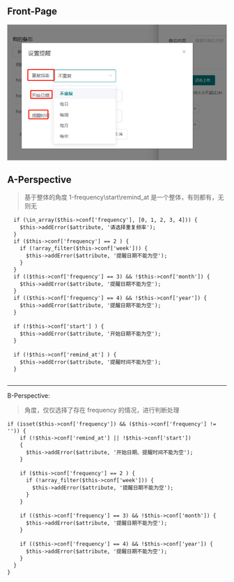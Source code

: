 
## Front-Page

![front-page-view](./images/diff-perspect.png)

## A-Perspective

> 基于整体的角度 1-frequency\start\remind_at 是一个整体，有则都有，无则无

```
  if (\in_array($this->conf['frequency'], [0, 1, 2, 3, 4])) {
	$this->addError($attribute, '请选择重复频率');
  }
  if ($this->conf['frequency'] == 2 ) {
	if (!array_filter($this->conf['week'])) {
	  $this->addError($attribute, '提醒日期不能为空');
	}
  }
  if (($this->conf['frequency'] == 3) && !$this->conf['month']) {
	$this->addError($attribute, '提醒日期不能为空');
  }
  if (($this->conf['frequency'] == 4) && !$this->conf['year']) {
	$this->addError($attribute, '提醒日期不能为空');
  }

  if (!$this->conf['start'] ) {
	$this->addError($attribute, '开始日期不能为空');
  }

  if (!$this->conf['remind_at'] ) {
	$this->addError($attribute, '提醒时间不能为空');
  }
  
```


----

B-Perspective: 

> 角度，仅仅选择了存在 frequency 的情况，进行判断处理

```
if (isset($this->conf['frequency']) && ($this->conf['frequency'] != '')) { 
	if (!$this->conf['remind_at'] || !$this->conf['start'])
	{
	  $this->addError($attribute, '开始日期、提醒时间不能为空');
	}

	if ($this->conf['frequency'] == 2 ) {
	  if (!array_filter($this->conf['week'])) {
		$this->addError($attribute, '提醒日期不能为空');
	  }
	}

	if (($this->conf['frequency'] == 3) && !$this->conf['month']) {
	  $this->addError($attribute, '提醒日期不能为空');
	}

	if (($this->conf['frequency'] == 4) && !$this->conf['year']) {
	  $this->addError($attribute, '提醒日期不能为空');
	}
  }
}

```


